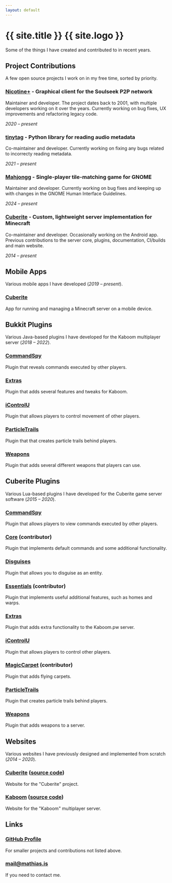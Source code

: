 ```yaml
---
layout: default
---
```


# {{ site.title }} {{ site.logo }}

Some of the things I have created and contributed to in recent years.


## Project Contributions

A few open source projects I work on in my free time, sorted by priority.

### [Nicotine+](https://github.com/nicotine-plus/nicotine-plus) - Graphical client for the Soulseek P2P network

Maintainer and developer. The project dates back to 2001, with multiple developers working on it over the years. 
Currently working on bug fixes, UX improvements and refactoring legacy code.

*2020 – present*

### [tinytag](https://github.com/devsnd/tinytag) - Python library for reading audio metadata

Co-maintainer and developer. Currently working on fixing any bugs related to incorrecty reading metadata.

*2021 – present*

### [Mahjongg](https://gitlab.gnome.org/GNOME/gnome-mahjongg) - Single-player tile-matching game for GNOME

Maintainer and developer. Currently working on bug fixes and keeping up with changes in the GNOME Human Interface Guidelines.

*2024 – present*

### [Cuberite](https://github.com/cuberite) - Custom, lightweight server implementation for Minecraft

Co-maintainer and developer. Occasionally working on the Android app. Previous contributions to the server 
core, plugins, documentation, CI/builds and main website.

*2014 – present*


## Mobile Apps

Various mobile apps I have developed (*2019 – present*).

### [Cuberite](https://github.com/cuberite/android)

App for running and managing a Minecraft server on a mobile device.


## Bukkit Plugins

Various Java-based plugins I have developed for the Kaboom multiplayer server (*2018 – 2022*).

### [CommandSpy](https://github.com/kaboomserver/commandspy)

Plugin that reveals commands executed by other players.

### [Extras](https://github.com/kaboomserver/extras)

Plugin that adds several features and tweaks for Kaboom.

### [iControlU](https://github.com/kaboomserver/icontrolu)

Plugin that allows players to control movement of other players.

### [ParticleTrails](https://github.com/kaboomserver/particletrails)

Plugin that that creates particle trails behind players.

### [Weapons](https://github.com/kaboomserver/weapons)

Plugin that adds several different weapons that players can use.


## Cuberite Plugins

Various Lua-based plugins I have developed for the Cuberite game server software (*2015 – 2020*).

### [CommandSpy](https://github.com/mathiascode/CommandSpy)

Plugin that allows players to view commands executed by other players.

### [Core](https://github.com/cuberite/Core) (contributor)

Plugin that implements default commands and some additional functionality.

### [Disguises](https://github.com/mathiascode/Disguises)

Plugin that allows you to disguise as an entity.

### [Essentials](https://github.com/cuberite/Essentials) (contributor)

Plugin that implements useful additional features, such as homes and warps.

### [Extras](https://github.com/mathiascode/Extras)

Plugin that adds extra functionality to the Kaboom.pw server.

### [iControlU](https://github.com/mathiascode/iControlU)

Plugin that allows players to control other players.

### [MagicCarpet](https://github.com/cuberite/MagicCarpet) (contributor)

Plugin that adds flying carpets.

### [ParticleTrails](https://github.com/mathiascode/ParticleTrails)

Plugin that creates particle trails behind players.

### [Weapons](https://github.com/mathiascode/Weapons)

Plugin that adds weapons to a server.


## Websites

Various websites I have previously designed and implemented from scratch (*2014 – 2020*).

### [Cuberite](https://cuberite.org/) ([source code](https://github.com/cuberite/cuberite.github.io))

Website for the "Cuberite" project.

### [Kaboom](https://kaboom.pw/) ([source code](https://github.com/kaboomserver/website))

Website for the "Kaboom" multiplayer server.


## Links

### [GitHub Profile](https://github.com/mathiascode)

For smaller projects and contributions not listed above.

### [&#109;&#97;&#x69;&#108;&#x40;&#109;&#97;&#116;&#x68;&#105;&#97;&#x73;&#x2e;&#105;&#x73;](&#109;&#x61;&#x69;&#108;&#116;&#x6f;:&#109;&#97;&#x69;&#108;&#x40;&#109;&#97;&#116;&#x68;&#105;&#97;&#x73;&#x2e;&#105;&#x73;)

If you need to contact me.
